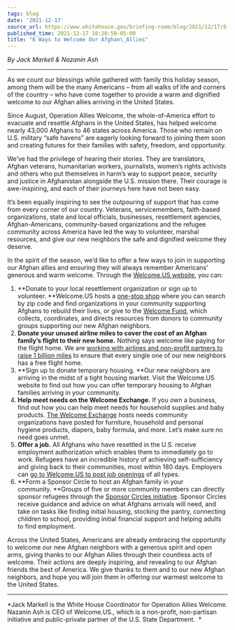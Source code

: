 ```yaml
---
tags: blog
date: '2021-12-17'
source_url: https://www.whitehouse.gov/briefing-room/blog/2021/12/17/6-ways-to-welcome-our-afghan-allies/
published_time: 2021-12-17 10:20:59-05:00
title: "6 Ways to Welcome Our Afghan\_Allies"
---
```

 
*By Jack Markell & Nazanin Ash*

------------------------------------------------------------------------

As we count our blessings while gathered with family this holiday
season, among them will be the many Americans – from all walks of life
and corners of the country – who have come together to provide a warm
and dignified welcome to our Afghan allies arriving in the United
States.  

Since August, Operation Allies Welcome, the whole-of-America effort to
evacuate and resettle Afghans in the United States, has helped welcome
nearly 43,000 Afghans to 46 states across America. Those who remain on
U.S. military “safe havens” are eagerly looking forward to joining them
soon and creating futures for their families with safety, freedom, and
opportunity.

We’ve had the privilege of hearing their stories. They are translators,
Afghan veterans, humanitarian workers, journalists, women’s rights
activists and others who put themselves in harm’s way to support peace,
security and justice in Afghanistan alongside the U.S. mission there.
Their courage is awe-inspiring, and each of their journeys here have not
been easy. 

It’s been equally inspiring to see the outpouring of support that has
come from every corner of our country. Veterans, servicemembers,
faith-based organizations, state and local officials, businesses,
resettlement agencies, Afghan-Americans, community-based organizations
and the refugee community across America have led the way to volunteer,
marshal resources, and give our new neighbors the safe and dignified
welcome they deserve. 

In the spirit of the season, we’d like to offer a few ways to join in
supporting our Afghan allies and ensuring they will always remember
Americans’ generous and warm welcome. Through the [Welcome.US
website](https://welcome.us/), you can:

1.  **Donate to your local resettlement organization or sign up to
    volunteer. **Welcome.US hosts a [one-stop
    shop](https://welcome.us/opportunities) where you can search by zip
    code and find organizations in your community supporting Afghans to
    rebuild their lives, or give to the [Welcome
    Fund](https://welcome.us/welcomefund), which collects, coordinates,
    and directs resources from donors to community groups supporting our
    new Afghan neighbors. 
2.  **Donate your unused airline miles to cover the cost of an Afghan
    family’s flight to their new home.** Nothing says welcome like
    paying for the flight home. We are [working with airlines and
    non-profit partners to raise 1 billion
    miles](https://welcome.us/miles) to ensure that every single one of
    our new neighbors has a free flight home. 
3.  **Sign up to donate temporary housing. **Our new neighbors are
    arriving in the midst of a tight housing market. Visit the
    Welcome.US website to find out how you can offer temporary housing
    to Afghan families arriving in your community.  
4.  **Help meet needs on the Welcome Exchange.** If you own a business,
    find out how you can help meet needs for household supplies and baby
    products. [The Welcome Exchange](https://welcome.us/exchange) hosts
    needs community organizations have posted for furniture, household
    and personal hygiene products, diapers, baby formula, and more.
    Let’s make sure no need goes unmet.
5.  **Offer a job.** All Afghans who have resettled in the U.S. receive
    employment authorization which enables them to immediately go to
    work. Refugees have an incredible history of achieving
    self-sufficiency and giving back to their communities, most within
    180 days. Employers can [go to Welcome.US to post job
    openings](https://manpowergroup.avature.net/welcomeuspostjobs) of
    all types.
6.  **Form a Sponsor Circle to host an Afghan family in your
    community. **Groups of five or more community members can directly
    sponsor refugees through the [Sponsor Circles
    initiative](https://www.sponsorcircles.org/). Sponsor Circles
    receive guidance and advice on what Afghans arrivals will need, and
    take on tasks like finding initial housing, stocking the pantry,
    connecting children to school, providing initial financial support
    and helping adults to find employment. 

Across the United States, Americans are already embracing the
opportunity to welcome our new Afghan neighbors with a generous spirit
and open arms, giving thanks to our Afghan Allies through their
countless acts of welcome. Their actions are deeply inspiring, and
revealing to our Afghan friends the best of America. We give thanks to
them and to our new Afghan neighbors, and hope you will join them in
offering our warmest welcome to the United States.

------------------------------------------------------------------------

*Jack Markell is the White House Coordinator for Operation Allies
Welcome. Nazanin Ash is CEO of Welcome.US., which is a non-profit,
non-partisan initiative and public-private partner of the U.S. State
Department.  *
